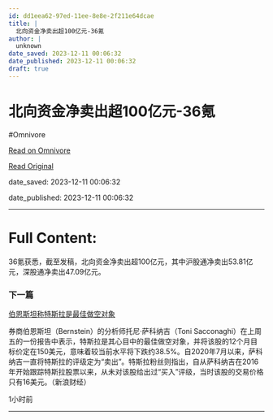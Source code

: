 ```yaml
---
id: dd1eea62-97ed-11ee-8e8e-2f211e64dcae
title: |
  北向资金净卖出超100亿元-36氪
author: |
  unknown
date_saved: 2023-12-11 00:06:32
date_published: 2023-12-11 00:06:32
draft: true
---
```


# 北向资金净卖出超100亿元-36氪
#Omnivore

[Read on Omnivore](https://omnivore.app/me/100-36-18c578beb61)

[Read Original](https://36kr.com/newsflashes/2555890773645441?f=rss)

date_saved: 2023-12-11 00:06:32

date_published: 2023-12-11 00:06:32

--- 

# Full Content: 

36氪获悉，截至发稿，北向资金净卖出超100亿元，其中沪股通净卖出53.81亿元，深股通净卖出47.09亿元。

### 下一篇

[伯恩斯坦称特斯拉是最佳做空对象](https://36kr.com/newsflashes/2555863974517120)

券商伯恩斯坦（Bernstein）的分析师托尼·萨科纳吉（Toni Sacconaghi）在上周五的一份报告中表示，特斯拉是其心目中的最佳做空对象，并将该股的12个月目标价定在150美元，意味着较当前水平将下跌约38.5%。自2020年7月以来，萨科纳吉一直将特斯拉的评级定为“卖出”。特斯拉粉丝则指出，自从萨科纳吉在2016年开始跟踪特斯拉股票以来，从未对该股给出过“买入”评级，当时该股的交易价格只有16美元。（新浪财经）

1小时前

---

